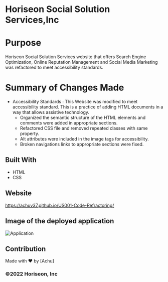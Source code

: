 # Horiseon Social Solution Services,Inc

# Purpose
Horiseon Social Solution Services website that offers Search Engine Optimization, Online Reputation Management and Social Media Marketing was refactored to meet accessibility standards. 

# Summary of Changes Made
* Accessibility Standards : This Website was modified to meet accessibility standard. This is a practice of adding HTML documents in a way that allows assistive technology. 
    * Organized the semantic structure of the HTML elements and comments were added in appropriate sections.
    * Refactored CSS file and removed repeated classes with same property.
    * Alt attributes were included in the image tags for accessibility.
    * Broken navigations links to appropriate sections were fixed.   

## Built With
* HTML
* CSS

## Website
https://achuv37.github.io/US001-Code-Refractoring/

## Image of the deployed application

![Application](https://user-images.githubusercontent.com/93412486/154404551-ca5ed247-a739-41de-8d63-6f42e9c0cb68.jpg)

## Contribution
Made with ❤️ by [Achu]

### ©️2022 Horiseon, Inc 
